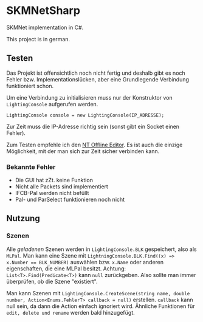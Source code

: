 # SKMNetSharp
SKMNet implementation in C#.

This project is in german.

## Testen
Das Projekt ist offensichtlich noch nicht fertig und deshalb gibt es noch Fehler bzw. Implementationslücken,
aber eine Grundlegende Verbindung funktioniert schon.

Um eine Verbindung zu initialisieren muss nur der Konstruktor von `LightingConsole` aufgerufen werden.
```
LightingConsole console = new LightingConsole(IP_ADRESSE);
```
Zur Zeit muss die IP-Adresse richtig sein (sonst gibt ein Socket einen Fehler).

Zum Testen empfehle ich den [NT Offline Editor](https://www.etcconnect.com/Products/Consoles/Legacy/Focus-NTX/Software.aspx).
Es ist auch die einzige Möglichkeit, mit der man sich zur Zeit sicher verbinden kann.

### Bekannte Fehler

- Die GUI hat zZt. keine Funktion
- Nicht alle Packets sind implementiert
- IFCB-Pal werden nicht befüllt
- Pal- und ParSelect funktionieren noch nicht


## Nutzung

### Szenen

Alle *geladenen* Szenen werden in `LightingConsole.BLK` gespeichert, also als `MLPal`.
Man kann eine Szene mit `LightningConsole.BLK.Find((x) => x.Number == BLK_NUMBER)` auswählen bzw. `x.Name` oder anderen eigenschaften, die eine MLPal besitzt. Achtung: `List<T>.Find(Predicate<T>)` kann `null` zurückgeben. Also sollte man immer überprüfen, ob die Szene "existiert".

Man kann Szenen mit `LightingConsole.CreateScene(string name, double number, Action<Enums.FehlerT> callback = null)` erstellen. `callback` kann null sein, da dann die Action einfach ignoriert wird. Ähnliche Funktionen für `edit, delete und rename` werden bald hinzugefügt.

